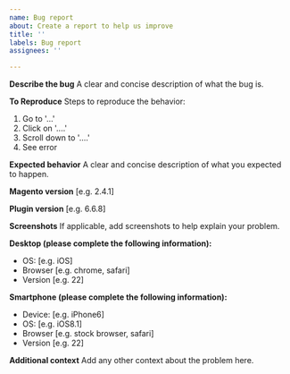 ```yaml
---
name: Bug report
about: Create a report to help us improve
title: ''
labels: Bug report
assignees: ''

---
```


<!---
Making your own contribution is greatly encouraged and appreciated! We will put effort in to merge your PR quickly. For more info, please refer to the guidelines: https://github.com/Adyen/adyen-magento2/blob/develop/CONTRIBUTING.md
-->

**Describe the bug**
A clear and concise description of what the bug is.

**To Reproduce**
Steps to reproduce the behavior:
1. Go to '...'
2. Click on '....'
3. Scroll down to '....'
4. See error

**Expected behavior**
A clear and concise description of what you expected to happen.

**Magento version**
[e.g. 2.4.1]

**Plugin version**
[e.g. 6.6.8]

**Screenshots**
If applicable, add screenshots to help explain your problem.

**Desktop (please complete the following information):**
 - OS: [e.g. iOS]
 - Browser [e.g. chrome, safari]
 - Version [e.g. 22]

**Smartphone (please complete the following information):**
 - Device: [e.g. iPhone6]
 - OS: [e.g. iOS8.1]
 - Browser [e.g. stock browser, safari]
 - Version [e.g. 22]

**Additional context**
Add any other context about the problem here.
